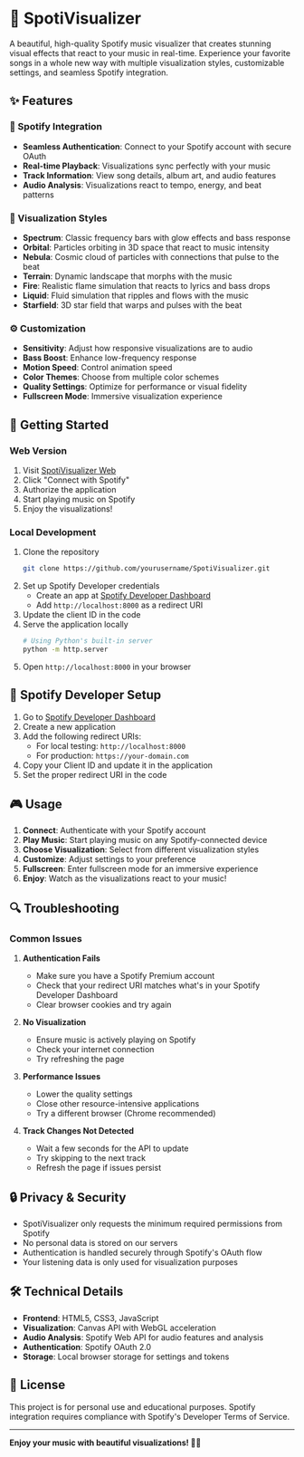 # 🎵 SpotiVisualizer

A beautiful, high-quality Spotify music visualizer that creates stunning visual effects that react to your music in real-time. Experience your favorite songs in a whole new way with multiple visualization styles, customizable settings, and seamless Spotify integration.

## ✨ Features

### 🎵 Spotify Integration
- **Seamless Authentication**: Connect to your Spotify account with secure OAuth
- **Real-time Playback**: Visualizations sync perfectly with your music
- **Track Information**: View song details, album art, and audio features
- **Audio Analysis**: Visualizations react to tempo, energy, and beat patterns

### 🎨 Visualization Styles
- **Spectrum**: Classic frequency bars with glow effects and bass response
- **Orbital**: Particles orbiting in 3D space that react to music intensity
- **Nebula**: Cosmic cloud of particles with connections that pulse to the beat
- **Terrain**: Dynamic landscape that morphs with the music
- **Fire**: Realistic flame simulation that reacts to lyrics and bass drops
- **Liquid**: Fluid simulation that ripples and flows with the music
- **Starfield**: 3D star field that warps and pulses with the beat

### ⚙️ Customization
- **Sensitivity**: Adjust how responsive visualizations are to audio
- **Bass Boost**: Enhance low-frequency response
- **Motion Speed**: Control animation speed
- **Color Themes**: Choose from multiple color schemes
- **Quality Settings**: Optimize for performance or visual fidelity
- **Fullscreen Mode**: Immersive visualization experience

## 🚀 Getting Started

### Web Version
1. Visit [SpotiVisualizer Web](https://your-deployed-url.com)
2. Click "Connect with Spotify"
3. Authorize the application
4. Start playing music on Spotify
5. Enjoy the visualizations!

### Local Development
1. Clone the repository
   ```bash
   git clone https://github.com/yourusername/SpotiVisualizer.git
   ```
2. Set up Spotify Developer credentials
   - Create an app at [Spotify Developer Dashboard](https://developer.spotify.com/dashboard)
   - Add `http://localhost:8000` as a redirect URI
3. Update the client ID in the code
4. Serve the application locally
   ```bash
   # Using Python's built-in server
   python -m http.server
   ```
5. Open `http://localhost:8000` in your browser

## 🔧 Spotify Developer Setup

1. Go to [Spotify Developer Dashboard](https://developer.spotify.com/dashboard)
2. Create a new application
3. Add the following redirect URIs:
   - For local testing: `http://localhost:8000`
   - For production: `https://your-domain.com`
4. Copy your Client ID and update it in the application
5. Set the proper redirect URI in the code

## 🎮 Usage

1. **Connect**: Authenticate with your Spotify account
2. **Play Music**: Start playing music on any Spotify-connected device
3. **Choose Visualization**: Select from different visualization styles
4. **Customize**: Adjust settings to your preference
5. **Fullscreen**: Enter fullscreen mode for an immersive experience
6. **Enjoy**: Watch as the visualizations react to your music!

## 🔍 Troubleshooting

### Common Issues

1. **Authentication Fails**
   - Make sure you have a Spotify Premium account
   - Check that your redirect URI matches what's in your Spotify Developer Dashboard
   - Clear browser cookies and try again

2. **No Visualization**
   - Ensure music is actively playing on Spotify
   - Check your internet connection
   - Try refreshing the page

3. **Performance Issues**
   - Lower the quality settings
   - Close other resource-intensive applications
   - Try a different browser (Chrome recommended)

4. **Track Changes Not Detected**
   - Wait a few seconds for the API to update
   - Try skipping to the next track
   - Refresh the page if issues persist

## 🔒 Privacy & Security

- SpotiVisualizer only requests the minimum required permissions from Spotify
- No personal data is stored on our servers
- Authentication is handled securely through Spotify's OAuth flow
- Your listening data is only used for visualization purposes

## 🛠️ Technical Details

- **Frontend**: HTML5, CSS3, JavaScript
- **Visualization**: Canvas API with WebGL acceleration
- **Audio Analysis**: Spotify Web API for audio features and analysis
- **Authentication**: Spotify OAuth 2.0
- **Storage**: Local browser storage for settings and tokens

## 📝 License

This project is for personal use and educational purposes. Spotify integration requires compliance with Spotify's Developer Terms of Service.

---

**Enjoy your music with beautiful visualizations! 🎵✨**